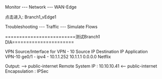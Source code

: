 Monitor --- Network --- WAN-Edge

点击进入: Branch1_vEdge1

Troubleshooting --- Traffic --- Simulate Flows

=========================测试Branch1 DIA======================

VPN             Source/Interface for VPN - 10           Source IP           Destination IP      Application
VPN-10          ge0/1 - ipv4 - 10.1.1.252               10.1.1.1            0.0.0.0             Netflix

Output:
            --> public-internet   Remote System IP  :  10.10.10.41
            <-- public-internet   Encapsulation     :  IPSec